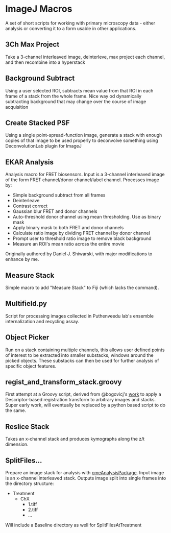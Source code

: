 ImageJ Macros
=============

A set of short scripts for working with primary microscopy data - either analysis or converting it to a form usable in other applications.

3Ch Max Project
---------------

Take a 3-channel interleaved image, deinterleve, max project each channel, and then recombine into a hyperstack


Background Subtract
-------------------

Using a user selected ROI, subtracts mean value from that ROI in each frame of a stack from the whole frame. Nice way od dynamically subtracting background that may change over the course of image acquisition

Create Stacked PSF
------------------

Using a single point-spread-function image, generate a stack with enough copies of that image to be used properly to deconvolve something using DeconvolutionLab plugin for ImageJ

EKAR Analysis
-------------

Analysis macro for FRET biosensors. Input is a 3-channel interleaved image of the form FRET channel/donor channel/label channel. Processes image by:

* Simple background subtract from all frames
* Deinterleave
* Contrast correct
* Gaussian blur FRET and donor channels
* Auto-threshold donor channel using mean thresholding. Use as binary mask
* Apply binary mask to both FRET and donor channels
* Calculate ratio image by dividing FRET channel by donor channel
* Prompt user to threshold ratio image to remove black background
* Measure an ROI's mean ratio across the entire movie

Originally authored by Daniel J. Shiwarski, with major modifications to enhance by me.

Measure Stack
-------------

Simple macro to add "Measure Stack" to Fiji (which lacks the command).


Multifield.py
----

Script for processing images collected in Puthenveedu lab's ensemble internalization and recycling assay.

Object Picker
-------------

Run on a stack containing multiple channels, this allows user defined points of interest to be extracted into smaller substacks, windows around the picked objects. These substacks can then be used for further analysis of specific object features.


regist_and_transform_stack.groovy
-------

First attempt at a Groovy script, derived from @bogovicj's [work](https://gist.github.com/bogovicj/d94c35c4bd9ac698e807c6d446d49bdb) to apply a Descriptor-based registration transform to arbitrary images and stacks. Super early work, will eventually be replaced by a python based script to do the same.

Reslice Stack
-------------

Takes an x-channel stack and produces kymographs along the z/t dimension.

SplitFiles...
-------------

Prepare an image stack for analysis with [cmeAnalysisPackage](https://github.com/exark/cmeAnalysisPackage). Input image is an x-channel interleaved stack. Outputs image split into single frames into the directory structure:

* Treatment
  * ChX
    * 1.tiff
    * 2.tiff
    * ...

Will include a Baseline directory as well for SplitFilesAtTreatment
